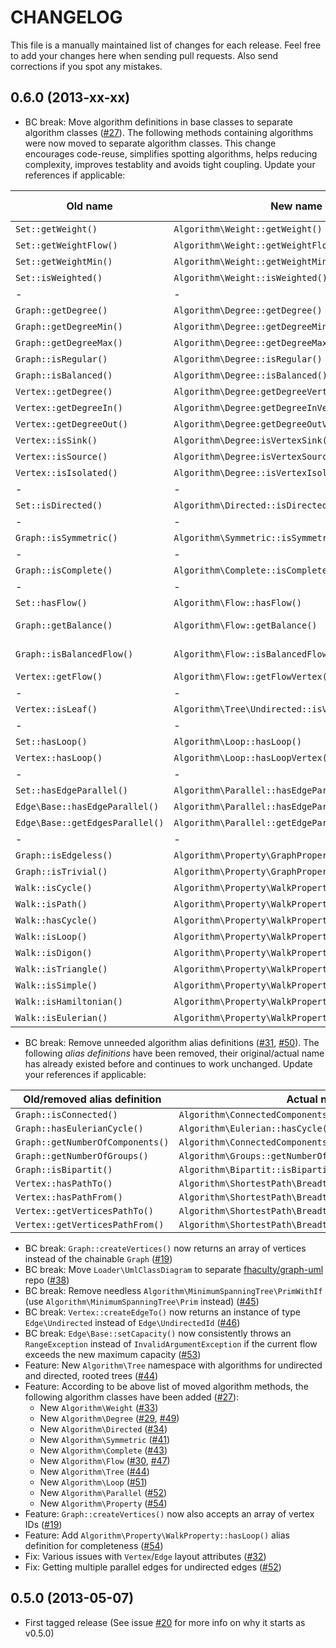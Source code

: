 # CHANGELOG

This file is a manually maintained list of changes for each release. Feel free
to add your changes here when sending pull requests. Also send corrections if
you spot any mistakes.

## 0.6.0 (2013-xx-xx)

* BC break: Move algorithm definitions in base classes to separate algorithm classes ([#27](https://github.com/clue/graph/issues/27)).
The following methods containing algorithms were now moved to separate algorithm classes. This
change encourages code-reuse, simplifies spotting algorithms, helps reducing complexity,
improves testablity and avoids tight coupling. Update your references if applicable:

| Old name | New name | Related ticket |
|---|---|---|
| `Set::getWeight()` | `Algorithm\Weight::getWeight()` | [#33](https://github.com/clue/graph/issues/33) |
| `Set::getWeightFlow()` | `Algorithm\Weight::getWeightFlow()` | [#33](https://github.com/clue/graph/issues/33) |
| `Set::getWeightMin()` | `Algorithm\Weight::getWeightMin()` | [#33](https://github.com/clue/graph/issues/33) |
| `Set::isWeighted()` | `Algorithm\Weight::isWeighted()` | [#33](https://github.com/clue/graph/issues/33) |
|-|-|-|
| `Graph::getDegree()` | `Algorithm\Degree::getDegree()` | [#29](https://github.com/clue/graph/issues/29) |
| `Graph::getDegreeMin()` | `Algorithm\Degree::getDegreeMin()` | [#29](https://github.com/clue/graph/issues/29) |
| `Graph::getDegreeMax()` | `Algorithm\Degree::getDegreeMax()` | [#29](https://github.com/clue/graph/issues/29) |
| `Graph::isRegular()` | `Algorithm\Degree::isRegular()` | [#29](https://github.com/clue/graph/issues/29) |
| `Graph::isBalanced()` | `Algorithm\Degree::isBalanced()` | [#29](https://github.com/clue/graph/issues/29) |
| `Vertex::getDegree()` | `Algorithm\Degree:getDegreeVertex()` | [#49](https://github.com/clue/graph/issues/49) |
| `Vertex::getDegreeIn()` | `Algorithm\Degree:getDegreeInVertex()` | [#49](https://github.com/clue/graph/issues/49) |
| `Vertex::getDegreeOut()` | `Algorithm\Degree:getDegreeOutVertex()` | [#49](https://github.com/clue/graph/issues/49) |
| `Vertex::isSink()` | `Algorithm\Degree:isVertexSink()` | [#49](https://github.com/clue/graph/issues/49) |
| `Vertex::isSource()` | `Algorithm\Degree:isVertexSource()` | [#49](https://github.com/clue/graph/issues/49) |
| `Vertex::isIsolated()` | `Algorithm\Degree::isVertexIsolated()` | [#49](https://github.com/clue/graph/issues/49) |
|-|-|-|
| `Set::isDirected()` | `Algorithm\Directed::isDirected()` | [#34](https://github.com/clue/graph/issues/34) |
|-|-|-|
| `Graph::isSymmetric()` | `Algorithm\Symmetric::isSymmetric()` | [#41](https://github.com/clue/graph/issues/41) |
|-|-|-|
| `Graph::isComplete()` | `Algorithm\Complete::isComplete()` | [#43](https://github.com/clue/graph/issues/43) |
|-|-|-|
| `Set::hasFlow()` | `Algorithm\Flow::hasFlow()` | [#47](https://github.com/clue/graph/issues/47) |
| `Graph::getBalance()` | `Algorithm\Flow::getBalance()` | [#30](https://github.com/clue/graph/issues/30), [#47](https://github.com/clue/graph/issues/47) |
| `Graph::isBalancedFlow()` | `Algorithm\Flow::isBalancedFlow()` | [#30](https://github.com/clue/graph/issues/39), [#47](https://github.com/clue/graph/issues/47) |
| `Vertex::getFlow()` | `Algorithm\Flow::getFlowVertex()` | [#47](https://github.com/clue/graph/issues/47) |
|-|-|-|
| `Vertex::isLeaf()` | `Algorithm\Tree\Undirected::isVertexLeaf()` | [#44](https://github.com/clue/graph/issues/44) |
|-|-|-|
| `Set::hasLoop()` | `Algorithm\Loop::hasLoop()` | [#51](https://github.com/clue/graph/issues/51) |
| `Vertex::hasLoop()` | `Algorithm\Loop::hasLoopVertex()` | [#51](https://github.com/clue/graph/issues/51) |
|-|-|-|
| `Set::hasEdgeParallel()` | `Algorithm\Parallel::hasEdgeParallel()` | [#52](https://github.com/clue/graph/issues/52) |
| `Edge\Base::hasEdgeParallel()` | `Algorithm\Parallel::hasEdgeParallelEdge()` | [#52](https://github.com/clue/graph/issues/52) |
| `Edge\Base::getEdgesParallel()` | `Algorithm\Parallel::getEdgeParallelEdge()` | [#52](https://github.com/clue/graph/issues/52) |
|-|-|-|
| `Graph::isEdgeless()` | `Algorithm\Property\GraphProperty::isEdgeless()` | [#54](https://github.com/clue/graph/issues/54) |
| `Graph::isTrivial()` | `Algorithm\Property\GraphProperty::isTrivial()` | [#54](https://github.com/clue/graph/issues/54) |
| `Walk::isCycle()` | `Algorithm\Property\WalkProperty::isCycle()` | [#54](https://github.com/clue/graph/issues/54) |
| `Walk::isPath()` | `Algorithm\Property\WalkProperty::isPath()` | [#54](https://github.com/clue/graph/issues/54) |
| `Walk::hasCycle()` | `Algorithm\Property\WalkProperty::hasCycle()` | [#54](https://github.com/clue/graph/issues/54) |
| `Walk::isLoop()` | `Algorithm\Property\WalkProperty::isLoop()` | [#54](https://github.com/clue/graph/issues/54) |
| `Walk::isDigon()` | `Algorithm\Property\WalkProperty::isDigon()` | [#54](https://github.com/clue/graph/issues/54) |
| `Walk::isTriangle()` | `Algorithm\Property\WalkProperty::isTriangle()` | [#54](https://github.com/clue/graph/issues/54) |
| `Walk::isSimple()` | `Algorithm\Property\WalkProperty::isSimple()` | [#54](https://github.com/clue/graph/issues/54) |
| `Walk::isHamiltonian()` | `Algorithm\Property\WalkProperty::isHamiltonian()` | [#54](https://github.com/clue/graph/issues/54) |
| `Walk::isEulerian()` | `Algorithm\Property\WalkProperty::isEulerian()` | [#54](https://github.com/clue/graph/issues/54) |

* BC break: Remove unneeded algorithm alias definitions ([#31](https://github.com/clue/graph/issues/31), [#50](https://github.com/clue/graph/issues/50)). The following *alias definitions*
have been removed, their original/actual name has already existed before and continues to work
unchanged. Update your references if applicable:

| Old/removed alias definition | Actual name |
|---|---|
| `Graph::isConnected()` | `Algorithm\ConnectedComponents::isSingle()` |
| `Graph::hasEulerianCycle()` | `Algorithm\Eulerian::hasCycle()` |
| `Graph::getNumberOfComponents()` | `Algorithm\ConnectedComponents::getNumberOfComponents()` |
| `Graph::getNumberOfGroups()` | `Algorithm\Groups::getNumberOfGroups()` |
| `Graph::isBipartit()` | `Algorithm\Bipartit::isBipartit()` |
| `Vertex::hasPathTo()` | `Algorithm\ShortestPath\BreadthFirst::hasVertex()` |
| `Vertex::hasPathFrom()` | `Algorithm\ShortestPath\BreadthFirst::hasVertex()` |
| `Vertex::getVerticesPathTo()` | `Algorithm\ShortestPath\BreadthFirst::getVertices()` |
| `Vertex::getVerticesPathFrom()` | `Algorithm\ShortestPath\BreadthFirst::getVertices()` |

* BC break: `Graph::createVertices()` now returns an array of vertices instead of the chainable `Graph` ([#19](https://github.com/clue/graph/issues/19))
* BC break: Move `Loader\UmlClassDiagram` to separate [fhaculty/graph-uml](https://github.com/fhaculty/graph-uml) repo ([#38](https://github.com/clue/graph/issues/38))
* BC break: Remove needless `Algorithm\MinimumSpanningTree\PrimWithIf` (use `Algorithm\MinimumSpanningTree\Prim` instead) ([#45](https://github.com/clue/graph/issues/45))
* BC break: `Vertex::createEdgeTo()` now returns an instance of type `Edge\Undirected` instead of `Edge\UndirectedId` ([#46](https://github.com/clue/graph/issues/46))
* BC break: `Edge\Base::setCapacity()` now consistently throws an `RangeException` instead of `InvalidArgumentException` if the current flow exceeds the new maximum capacity ([#53](https://github.com/clue/graph/issues/53))
* Feature: New `Algorithm\Tree` namespace with algorithms for undirected and directed, rooted trees ([#44](https://github.com/clue/graph/issues/44))
* Feature: According to be above list of moved algorithm methods, the following algorithm classes have been added ([#27](https://github.com/clue/graph/issues/27)):
    * New `Algorithm\Weight` ([#33](https://github.com/clue/graph/issues/33))
    * New `Algorithm\Degree` ([#29](https://github.com/clue/graph/issues/29), [#49](https://github.com/clue/graph/issues/49))
    * New `Algorithm\Directed` ([#34](https://github.com/clue/graph/issues/34))
    * New `Algorithm\Symmetric` ([#41](https://github.com/clue/graph/issues/41))
    * New `Algorithm\Complete` ([#43](https://github.com/clue/graph/issues/43))
    * New `Algorithm\Flow` ([#30](https://github.com/clue/graph/issues/30), [#47](https://github.com/clue/graph/issues/47))
    * New `Algorithm\Tree` ([#44](https://github.com/clue/graph/issues/44))
    * New `Algorithm\Loop` ([#51](https://github.com/clue/graph/issues/51))
    * New `Algorithm\Parallel` ([#52](https://github.com/clue/graph/issues/52))
    * New `Algorithm\Property` ([#54](https://github.com/clue/graph/issues/54))
* Feature: `Graph::createVertices()` now also accepts an array of vertex IDs ([#19](https://github.com/clue/graph/issues/19))
* Feature: Add `Algorithm\Property\WalkProperty::hasLoop()` alias definition for completeness ([#54](https://github.com/clue/graph/issues/54))
* Fix: Various issues with `Vertex`/`Edge` layout attributes ([#32](https://github.com/clue/graph/issues/32))
* Fix: Getting multiple parallel edges for undirected edges ([#52](https://github.com/clue/graph/issues/52))

## 0.5.0 (2013-05-07)

* First tagged release (See issue [#20](https://github.com/clue/graph/issues/20) for more info on why it starts as v0.5.0)
